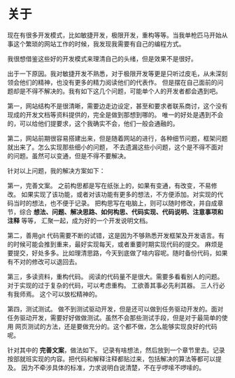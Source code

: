 # 关于

现在有很多开发模式，比如敏捷开发，极限开发，重构等等。当我单枪匹马开始从事这个繁琐的网站工作的时候，我发现我需要有自己的编程方式。

我很想借鉴这些好的开发模式来理清自己的头绪，但是效果不是很好。

出于一下原因。我对敏捷开发不熟悉，对于极限开发等更是只听过皮毛，从未深刻领会他们的精神，也没有更多的精力阅读他们的代表作。
但是摆在自己面前的问题却是不得不解决的。我有如下这几个问题，可能单个人的开发者都会遇到吧。

第一，网站结构不是很清晰，需要边走边设定，甚至和要求者联系商讨，这个没有现成的开发文档等资料提供的，完全是做到那想到哪的。
唯一的好处是遇到不会的，可以给他们提要求，这个我确实不会，他们一般会通融的。

第二，网站前期很容易搭建出来，但是随着网站的进行，各种细节问题，框架问题就出来了。怎么实现那些细小的问题，
不去遗漏这些小问题，这个是不得不面对的问题。虽然可以变通，但是不得不要解决。

针对以上问题，我的解决方案如下：

第一，完善文案。
之前构思都是写在纸张上的，如果有变通，有改变，不易修改。
如果实现了该功能，或者对该功能有更多的想法，不方便添加。对实现的代码当时的想法，也不便于记录。
把构思写在电脑上，则可以随时修改，并自成章节，综合 **想法、问题、解决思路、如何构思、代码实现、代码说明、注意事项和注释** 等等，
汇聚一起，成为好的一个开发说明文档。

第二，善用git
代码需要不断的试错，这是因为不够熟悉开发框架及开发语言。有的时候可能会推到重来，最好实现每天，或者重要时期实现代码的提交。
麻烦是要提交，好处多多。比如理清思路，今天到底做了啥内容呢。随时备份代码，如果有不对的修改可以退回去。

第三，多读资料，重构代码。
阅读的代码量不是很大。需要多看看别人的问题。对于实现的过于复杂的代码，可以考虑重构。
工欲善其事必先利其器。
三人行必有我师焉。
这个可以放松精神的。

第四，测试测试。
做不到测试驱动开发，但是还可以做到任务驱动开发的。面对任务驱动开发，需要好好做做测试。虽然不会那些测试手段，但是对于最简单的使用
网页测试的方法，还是要做充分的。这个都不做，怎么能够实现良好的代码呢。

针对其中的 **完善文案**，做法如下。
记录有啥想法，然后放到一个章节里去。记录按部就班实现的内容。把代码和解释注释都贴过来，包括解决的算法等都可以提及。
因为不牵涉具体的标准，力求说明白说清楚，不在乎啰嗦不啰嗦的。